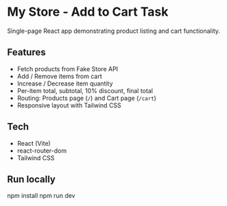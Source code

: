 # My Store - Add to Cart Task

Single-page React app demonstrating product listing and cart functionality.

## Features
- Fetch products from Fake Store API
- Add / Remove items from cart
- Increase / Decrease item quantity
- Per-item total, subtotal, 10% discount, final total
- Routing: Products page (`/`) and Cart page (`/cart`)
- Responsive layout with Tailwind CSS

## Tech
- React (Vite)
- react-router-dom
- Tailwind CSS

## Run locally
npm install
npm run dev
